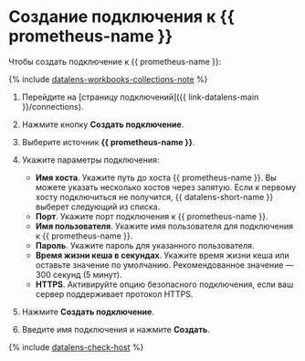# Создание подключения к {{ prometheus-name }}

Чтобы создать подключение к {{ prometheus-name }}:


{% include [datalens-workbooks-collections-note](../../../_includes/datalens/operations/datalens-workbooks-collections-note.md) %}



1. Перейдите на [страницу подключений]({{ link-datalens-main }}/connections).


1. Нажмите кнопку **Создать подключение**.
1. Выберите источник **{{ prometheus-name }}**.
1. Укажите параметры подключения:

   * **Имя хоста**. Укажите путь до хоста {{ prometheus-name }}. Вы можете указать несколько хостов через запятую. Если к первому хосту подключиться не получится, {{ datalens-short-name }} выберет следующий из списка.
   * **Порт**. Укажите порт подключения к {{ prometheus-name }}.
   * **Имя пользователя**. Укажите имя пользователя для подключения к {{ prometheus-name }}.
   * **Пароль**. Укажите пароль для указанного пользователя.
   * **Время жизни кеша в секундах**. Укажите время жизни кеша или оставьте значение по умолчанию. Рекомендованное значение — 300 секунд (5 минут).
   * **HTTPS**. Активируйте опцию безопасного подключения, если ваш сервер поддерживает протокол HTTPS.

1. Нажмите **Создать подключение**.
1. Введите имя подключения и нажмите **Создать**.

{% include [datalens-check-host](../../../_includes/datalens/operations/datalens-check-host.md) %}
